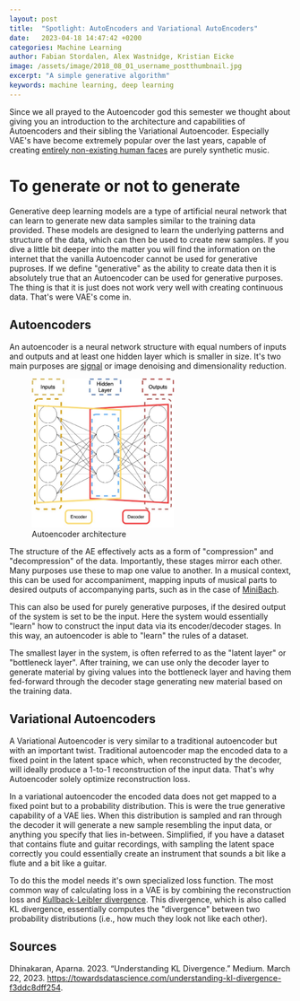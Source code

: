 ```yaml
---
layout: post
title:  "Spotlight: AutoEncoders and Variational AutoEncoders"
date:   2023-04-18 14:47:42 +0200
categories: Machine Learning
author: Fabian Stordalen, Alex Wastnidge, Kristian Eicke
image: /assets/image/2018_08_01_username_postthumbnail.jpg
excerpt: "A simple generative algorithm"
keywords: machine learning, deep learning
---
```


Since we all prayed to the Autoencoder god this semester we thought about giving you an introduction to the architecture and capabilities of Autoencoders and their sibling the Variational Autoencoder. Especially VAE's have become extremely popular over the last years, capable of creating [entirely non-existing human faces](https://www.thispersondoesnotexist.com/) are purely synthetic music.

# To generate or not to generate
Generative deep learning models are a type of artificial neural network that can learn to generate new data samples similar to the training data provided. These models are designed to learn the underlying patterns and structure of the data, which can then be used to create new samples. If you dive a little bit deeper into the matter you will find the information on the internet that the vanilla Autoencoder cannot be used for generative puproses. If we define "generative" as the ability to create data then it is absolutely true that an Autoencoder can be used for generative purposes. The thing is that it is just does not work very well with creating continuous data. That's were VAE's come in.


## Autoencoders
An autoencoder is a neural network structure with equal numbers of inputs and outputs and at least one hidden layer which is smaller in size. It's two main purposes are [signal](https://www.machinecurve.com/index.php/2019/12/19/creating-a-signal-noise-removal-autoencoder-with-keras/) or image denoising and dimensionality reduction.
<figure style="float: none">
   <img
      src="/assets/image/2023_04_25_alexanjw_Autoencoder.jpg" width="60%" />
   <figcaption>Autoencoder architecture</figcaption>
</figure>

The structure of the AE effectively acts as a form of "compression" and "decompression" of the data.  Importantly, these stages mirror each other.  Many purposes use these to map one value to another. In a musical context, this can be used for accompaniment, mapping inputs of musical parts to desired outputs of accompanying parts, such as in the case of [MiniBach](https://github.com/napulen/MiniBach).

This can also be used for purely generative purposes, if the desired output of the system is set to be the input.  Here the system would essentially "learn" how to construct the input data via its encoder/decoder stages.  In this way, an autoencoder is able to "learn" the rules of a dataset.

The smallest layer in the system, is often referred to as the "latent layer" or "bottleneck layer".  After training, we can use only the decoder layer to generate material by giving values into the bottleneck layer and having them fed-forward through the decoder stage generating new material based on the training data.  

## Variational Autoencoders
A Variational Autoencoder is very similar to a traditional autoencoder but with an important twist. Traditional autoencoder map the encoded data to a fixed point in the latent space which, when reconstructed by the decoder, will ideally produce a 1-to-1 reconstruction of the input data. That's why Autoencoder solely optimize reconstruction loss. 

In a variational autoencoder the encoded data does not get mapped to a fixed point but to a probability distribution. This is were the true generative capability of a VAE lies. When this distribution is sampled and ran through the decoder it will generate a new sample resembling the input data, or anything you specify that lies in-between. Simplified, if you have a dataset that contains flute and guitar recordings, with sampling the latent space correctly you could essentially create an instrument that sounds a bit like a flute and a bit like a guitar. 

To do this the model needs it's own specialized loss function. The most common way of calculating loss in a VAE is by combining the reconstruction loss and [Kullback-Leibler divergence](https://towardsdatascience.com/understanding-kl-divergence-f3ddc8dff254). This divergence, which is also called KL divergence, essentially computes the "divergence" between two probability distributions (i.e., how much they look not like each other).
## Sources 

Dhinakaran, Aparna. 2023. “Understanding KL Divergence.” Medium. March 22, 2023. https://towardsdatascience.com/understanding-kl-divergence-f3ddc8dff254.
